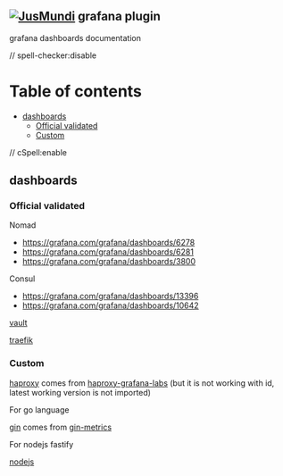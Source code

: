 ## [![JusMundi](https://media-exp1.licdn.com/dms/image/C4D0BAQFkFSDZh9uBpg/company-logo_200_200/0/1519903803617?e=2147483647&v=beta&t=wAWk1qgiv69WUS_PyOx-7apQTDnJXvBnvMCBmqO9Tew)](https://github.com/jusmundi/telemetry/tree/main/grafana/dashboards) grafana plugin

grafana dashboards documentation

// spell-checker:disable

# Table of contents

<!-- toc -->

- [dashboards](#dashboards)
  * [Official validated](#official-validated)
  * [Custom](#custom)

<!-- tocstop -->

// cSpell:enable

## dashboards

### Official validated

Nomad

* https://grafana.com/grafana/dashboards/6278
* https://grafana.com/grafana/dashboards/6281
* https://grafana.com/grafana/dashboards/3800

Consul

* https://grafana.com/grafana/dashboards/13396
* https://grafana.com/grafana/dashboards/10642

[vault](https://grafana.com/grafana/dashboards/12904)

[traefik](https://grafana.com/grafana/dashboards/11462)

### Custom

[haproxy](haproxy-servers-haproxy_rev3.json) comes from [haproxy-grafana-labs](https://grafana.com/grafana/dashboards/12693) (but it is not working with id, latest working version is not imported)

For go language

[gin](gin.json) comes from [gin-metrics](https://github.com/penglongli/gin-metrics/blob/master/grafana/grafana.json)

For nodejs fastify

[nodejs](https://grafana.com/grafana/dashboards/11159)
